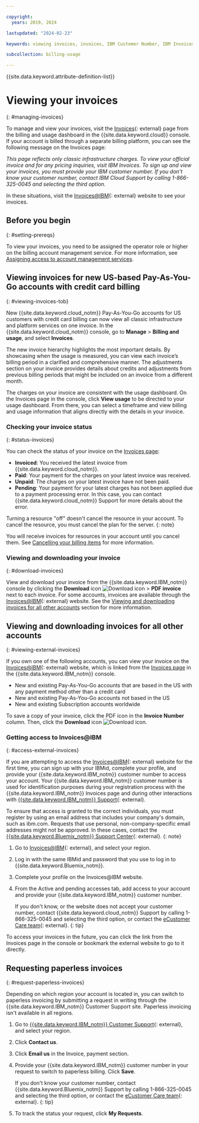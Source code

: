 ```yaml
---

copyright:
  years: 2019, 2024

lastupdated: "2024-02-23"

keywords: viewing invoices, invoices, IBM Customer Number, IBM Invoices, RSET, external invoice website, paperless invoice, request paperless invoice

subcollection: billing-usage

---
```


{{site.data.keyword.attribute-definition-list}}

# Viewing your invoices
{: #managing-invoices}

To manage and view your invoices, visit the [Invoices](https://cloud.ibm.com/billing/invoices){: external} page from the billing and usage dashboard in the {{site.data.keyword.cloud}} console. If your account is billed through a separate billing platform, you can see the following message on the Invoices page:

*This page reflects only classic infrastructure charges. To view your official invoice and for any pricing inquiries, visit IBM Invoices. To sign up and view your invoices, you must provide your IBM customer number. If you don't know your customer number, contact IBM Cloud Support by calling 1-866-325-0045 and selecting the third option.*

In these situations, visit the [Invoices@IBM](https://www.ibm.com/support/customer/invoices/welcome){: external} website to see your invoices.

## Before you begin
{: #setting-prereqs}

To view your invoices, you need to be assigned the operator role or higher on the billing account management service. For more information, see [Assigning access to account management services](/docs/account?topic=account-account-services).

## Viewing invoices for new US-based Pay-As-You-Go accounts with credit card billing
{: #viewing-invoices-tob}

New {{site.data.keyword.cloud_notm}} Pay-As-You-Go accounts for US customers with credit card billing can now view all classic infrastructure and platform services on one invoice. In the {{site.data.keyword.cloud_notm}} console, go to **Manage** > **Billing and usage**, and select **Invoices**.

The new invoice hierarchy highlights the most important details. By showcasing when the usage is measured, you can view each invoice’s billing period in a clarified and comprehensive manner. The adjustments section on your invoice provides details about credits and adjustments from previous billing periods that might be included on an invoice from a different month.

The charges on your invoice are consistent with the usage dashboard. On the Invoices page in the console, click **View usage** to be directed to your usage dashboard. From there, you can select a timeframe and view billing and usage information that aligns directly with the details in your invoice.

### Checking your invoice status
{: #status-invoices}

You can check the status of your invoice on the [Invoices page](/billing/invoices):

* **Invoiced**: You received the latest invoice from {{site.data.keyword.cloud_notm}}.
* **Paid**: Your payment for the charges on your latest invoice was received.
* **Unpaid**: The charges on your latest invoice have not been paid.
* **Pending**: Your payment for your latest charges has not been applied due to a payment processing error. In this case, you can contact {{site.data.keyword.cloud_notm}} Support for more details about the error.

Turning a resource "off" doesn't cancel the resource in your account. To cancel the resource, you must cancel the plan for the server.
{: note}

You will receive invoices for resources in your account until you cancel them. See [Cancelling your billing items](/docs/billing-usage?topic=billing-usage-cancel-billing-items) for more information.

### Viewing and downloading your invoice
{: #download-invoices}

View and download your invoice from the {{site.data.keyword.IBM_notm}} console by clicking the **Download** icon ![Download icon](../icons/download.svg "Download") > **PDF invoice** next to each invoice. For some accounts, invoices are available through the [Invoices@IBM](https://www.ibm.com/support/customer/invoices/welcome){: external} website. See the [Viewing and downloading invoices for all other accounts](#viewing-external-invoices) section for more information.

## Viewing and downloading invoices for all other accounts
{: #viewing-external-invoices}

If you own one of the following accounts, you can view your invoice on the [Invoices@IBM](https://www.ibm.com/support/customer/invoices/welcome){: external} website, which is linked from the [Invoices page](/billing/invoices) in the {{site.data.keyword.IBM_notm}} console.

* New and existing Pay-As-You-Go accounts that are based in the US with any payment method other than a credit card
* New and existing Pay-As-You-Go accounts not based in the US
* New and existing Subscription accounts worldwide

To save a copy of your invoice, click the PDF icon in the **Invoice Number** column. Then, click the **Download** icon ![Download icon](../icons/download.svg "Download").

### Getting access to Invoices@IBM
{: #access-external-invoices}

If you are attempting to access the [Invoices@IBM](https://www.ibm.com/support/customer/invoices/welcome){: external} website for the first time, you can sign up with your IBMid, complete your profile, and provide your {{site.data.keyword.IBM_notm}} customer number to access your account. Your {{site.data.keyword.IBM_notm}} customer number is used for identification purposes during your registration process with the {{site.data.keyword.IBM_notm}} Invoices page and during other interactions with [{{site.data.keyword.IBM_notm}} Support](https://www.ibm.com/mysupport/s/?language=en_US){: external}.

To ensure that access is granted to the correct individuals, you must register by using an email address that includes your company's domain, such as ibm.com. Requests that use personal, non-company-specific email addresses might not be approved. In these cases, contact the [{{site.data.keyword.Bluemix_notm}} Support Center](/unifiedsupport/supportcenter){: external}.
{: note}

1. Go to [Invoices@IBM](https://www.ibm.com/support/customer/invoices/welcome){: external}, and select your region.
1. Log in with the same IBMid and password that you use to log in to {{site.data.keyword.Bluemix_notm}}.
1. Complete your profile on the Invoices@IBM website.
1. From the Active and pending accesses tab, add access to your account and provide your {{site.data.keyword.IBM_notm}} customer number.

   If you don't know, or the website does not accept your customer number, contact {{site.data.keyword.cloud_notm}} Support by calling 1-866-325-0045 and selecting the third option, or contact the [eCustomer Care team](https://www-112.ibm.com/software/howtobuy/passportadvantage/homepage/ecarec){: external}.
   {: tip}

To access your invoices in the future, you can click the link from the Invoices page in the console or bookmark the external website to go to it directly.


## Requesting paperless invoices
{: #request-paperless-invoices}

Depending on which region your account is located in, you can switch to paperless invoicing by submitting a request in writing through the {{site.data.keyword.IBM_notm}} Customer Support site. Paperless invoicing isn't available in all regions.

1. Go to [{{site.data.keyword.IBM_notm}} Customer Support](https://www.ibm.com/support/pages/node/6465591){: external}, and select your region.
2. Click **Contact us**.
3. Click **Email us** in the Invoice, payment section.
4. Provide your {{site.data.keyword.IBM_notm}} customer number in your request to switch to paperless billing. Click **Save**.

    If you don't know your customer number, contact {{site.data.keyword.Bluemix_notm}} Support by calling 1-866-325-0045 and selecting the third option, or contact the [eCustomer Care team](https://www-112.ibm.com/software/howtobuy/passportadvantage/homepage/ecarec){: external}.
    {: tip}

5. To track the status your request, click **My Requests**.
